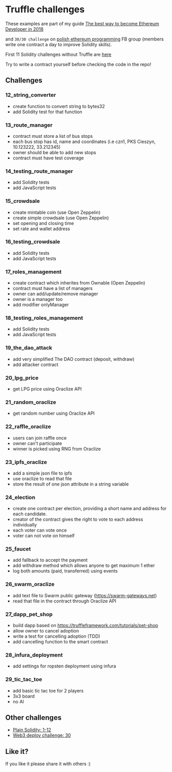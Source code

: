 # Truffle challenges

These examples are part of my guide [The best way to become Ethereum Developer in 2018](https://medium.com/@pbrudny/the-best-way-to-become-ethereum-solidity-developer-in-2018-5606e54646e6)

and `30/30 challenge` on [polish ethereum programming](https://www.facebook.com/groups/531936723867447/?ref=bookmarks) FB group (members write one contract a day to improve Solidity skills).

First 11 Solidity challenges without Truffle are [here](https://github.com/pbrudny/learning-solidity-2018)

Try to write a contract yourself before checking the code in the repo!

## Challenges

### 12_string_converter
* create function to convert string to bytes32
* add Solidity test for that function

### 13_route_manager
* contract must store a list of bus stops
* each bus stop has id, name and coordinates (i.e czn1, PKS Cieszyn, 10.123222, 33.212345)
* owner should be able to add new stops
* contract must have test coverage

### 14_testing_route_manager
* add Solidity tests
* add JavaScript tests

### 15_crowdsale
* create mintable coin (use Open Zeppelin)
* create simple crowdsale (use Open Zeppelin)
* set opening and closing time
* set rate and wallet address 

### 16_testing_crowdsale
* add Solidity tests
* add JavaScript tests

### 17_roles_management
* create contract which inherites from Ownable (Open Zeppelin)
* contract must have a list of managers
* owner can add/update/remove manager
* owner is a manager too
* add modifier onlyManager

### 18_testing_roles_management
* add Solidity tests
* add JavaScript tests

### 19_the_dao_attack
* add very simplified The DAO contract (deposit, withdraw)
* add attacker contract

### 20_lpg_price
* get LPG price using Oraclize API

### 21_random_oraclize
* get random number using Oraclize API

### 22_raffle_oraclize
* users can join raffle once
* owner can't participate
* winner is picked using RNG from Oraclize

### 23_ipfs_oraclize
* add a simple json file to ipfs
* use oraclize to read that file
* store the result of one json attribute in a string variable

### 24_election
* create one contract per election, providing a short name and address for each candidate. 
* creator of the contract gives the right to vote to each address individually
* each voter can vote once
* voter can not vote on himself

### 25_faucet
* add fallback to accept the payment
* add withdraw method which allows anyone to get maximum 1 ether
* log both amounts (paid, transferred) using events

### 26_swarm_oraclize
* add text file to Swarm public gateway (https://swarm-gateways.net)
* read that file in the contract through Oraclize API

### 27_dapp_pet_shop
* build dapp based on https://truffleframework.com/tutorials/pet-shop
* allow owner to cancel adoption
* write a test for cancelling adoption (TDD)
* add cancelling function to the smart contract

### 28_infura_deployment
* add settings for ropsten deployment using infura

### 29_tic_tac_toe
* add basic tic tac toe for 2 players
* 3x3 board
* no AI

## Other challenges
* [Plain Solidity: 1-12](https://github.com/pbrudny/learning-solidity-2018)
* [Web3 deploy challenge: 30](https://github.com/pbrudny/web3-deploy-example)

## Like it?
If you like it please share it with others :)

